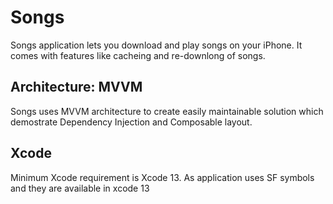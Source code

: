# Songs
Songs application lets you download and play songs on your iPhone. It comes with features like cacheing and re-downlong of songs.


## Architecture: MVVM
Songs uses MVVM architecture to create easily maintainable solution which demostrate Dependency Injection and Composable layout.

## Xcode
Minimum Xcode requirement is Xcode 13. As application uses SF symbols and they are available in xcode 13
